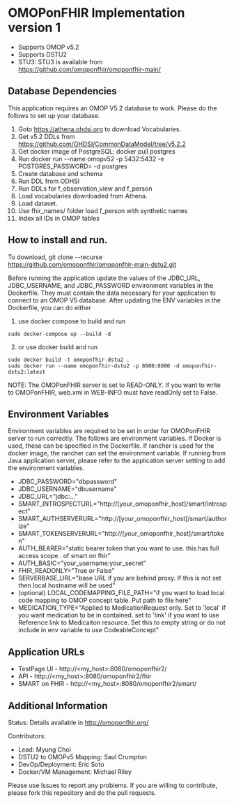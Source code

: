 OMOPonFHIR Implementation version 1
=
- Supports OMOP v5.2
- Supports DSTU2
- STU3: STU3 is available from https://github.com/omoponfhir/omoponfhir-main/ 

Database Dependencies
-
This application requires an OMOP V5.2 database to work. Please do the follows to set up your database.
1. Goto https://athena.ohdsi.org to download Vocabularies.
2. Get v5.2 DDLs from https://github.com/OHDSI/CommonDataModel/tree/v5.2.2
3. Get docker image of PostgreSQL: docker pull postgres
4. Run docker run --name omopv52 -p 5432:5432 -e POSTGRES_PASSWORD=<password> -d postgres
5. Create database and schema
6. Run DDL from ODHSI
7. Run DDLs for f_observation_view and f_person
8. Load vocabularies downloaded from Athena.
9. Load dataset.
10. Use fhir_names/ folder load f_person with synthetic names
11. Index all IDs in OMOP tables

How to install and run.
-
To download,
git clone --recurse https://github.com/omoponfhir/omoponfhir-main-dstu2.git

Before running the application update the values of the JDBC_URL, JDBC_USERNAME, and JDBC_PASSWORD environment variables in the Dockerfile. They must contain the data necessary for your application to connect to an OMOP V5 database. After updating the ENV variables in the Dockerfile, you can do either

1. use docker compose to build and run
```
sudo docker-compose up --build -d
```

2. or use docker build and run
```
sudo docker build -t omoponfhir-dstu2 .
sudo docker run --name omoponfhir-dstu2 -p 8080:8080 -d omoponfhir-dstu2:latest
```

NOTE: The OMOPonFHIR server is set to READ-ONLY. If you want to write to OMOPonFHIR, web.xml in WEB-INFO must have readOnly set to False.

## Environment Variables

Environment variables are required to be set in order for OMOPonFHIR server to run correctly. The follows are environment variables. If Docker is used, these can be specified in the Dockerfile. If rancher is used for the docker image, the rancher can set the environment variable. If running from Java application server, please refer to the application server setting to add the environment variables.

- JDBC_PASSWORD="dbpassword"
- JDBC_USERNAME="dbusername"
- JDBC_URL="jdbc:..."
- SMART_INTROSPECTURL="http://[your_omoponfhir_host]/smart/introspect"
- SMART_AUTHSERVERURL="http://[your_omoponfhir_host]/smart/authorize"
- SMART_TOKENSERVERURL="http://[your_omoponfhir_host]/smart/token"
- AUTH_BEARER="static bearer token that you want to use. this has full access scope *.* of smart on fhir"
- AUTH_BASIC="your_username:your_secret"
- FHIR_READONLY="True or False"
- SERVERBASE_URL="base URL if you are behind proxy. If this is not set then local hostname will be used"
- (optional) LOCAL_CODEMAPPING_FILE_PATH="if you want to load local code mapping to OMOP concept table. Put path to file here"
- MEDICATION_TYPE="Applied to MedicationRequest only. Set to 'local' if you want medication to be in contained. set to 'link' if you want to use Reference link to Medicaiton resource. Set this to empty string or do not include in env variable to use CodeableConcept"

Application URLs
-
- TestPage UI - http://<my_host>:8080/omoponfhir2/
- API - http://<my_host>:8080/omoponfhir2/fhir
- SMART on FHIR - http://<my_host>:8080/omoponfhir2/smart/

Additional Information
-
Status: Details available in http://omoponfhir.org/

Contributors:
- Lead: Myung Choi
- DSTU2 to OMOPv5 Mapping: Saul Crumpton
- DevOp/Deployment: Eric Soto
- Docker/VM Management: Michael Riley
 
Please use Issues to report any problems. If you are willing to contribute, please fork this repository and do the pull requests.

